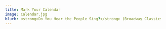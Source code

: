 ```yaml
---
title: Mark Your Calendar
image: Calendar.jpg
blurb: <strong>Do You Hear the People Sing?</strong> (Broadway Classics)<br/>&nbsp;&nbsp;3pm April 28, 2024 @ Knox-Met<br/><strong>Baroque:</strong> Selections from Bach and Handel<br/>&nbsp;&nbsp;7:30pm May 22, 2024 @ Knox-Met<br/>
---
```

